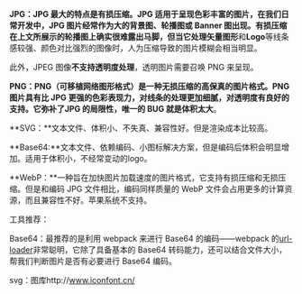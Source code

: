 **JPG：**JPG 最大的特点是**有损压缩。**JPG 适用于呈现色彩丰富的图片，在我们日常开发中，JPG 图片经常作为大的背景图、轮播图或 Banner 图出现。有损压缩在上文所展示的轮播图上确实很难露出马脚，但当它处理**矢量图形**和**Logo**等线条感较强、颜色对比强烈的图像时，人为压缩导致的图片模糊会相当明显。

此外，JPEG 图像**不支持透明度处理**，透明图片需要召唤 PNG 来呈现。

**PNG：**PNG（可移植网络图形格式）是一种无损压缩的高保真的图片格式。PNG 图片具有比 JPG 更强的色彩表现力，对线条的处理更加细腻，对透明度有良好的支持。它弥补了JPG 的局限性，唯一的 BUG 就是**体积太大**。

**SVG：**文本文件、体积小、不失真、兼容性好。但是渲染成本比较高。

**Base64:**文本文件、依赖编码、小图标解决方案，但是编码后体积会明显增加。适用于体积小，不经常变动的logo。

**WebP：**一种旨在加快图片加载速度的图片格式，它支持有损压缩和无损压缩。但是和编码 JPG 文件相比，编码同样质量的 WebP 文件会占用更多的计算资源，而且兼容性不好。苹果系统不支持。



工具推荐：

Base64：最推荐的是利用 webpack 来进行 Base64 的编码——webpack 的[url-loader](https://link.juejin.im/?target=https%3A%2F%2Fgithub.com%2Fwebpack-contrib%2Furl-loader)非常聪明，它除了具备基本的 Base64 转码能力，还可以结合文件大小，帮我们判断图片是否有必要进行 Base64 编码。

svg：图库http://www.iconfont.cn/

